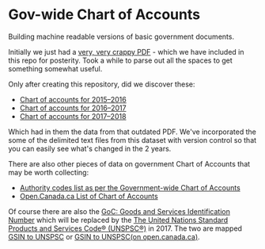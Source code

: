 # Gov-wide Chart of Accounts
Building machine readable versions of basic government documents.

Initially we just had a [very, very crappy PDF](https://www.tpsgc-pwgsc.gc.ca/recgen/pceaf-gwcoa/1516/fichiers-files/7-2-eng.pdf) - which we have included in this repo for posterity. Took a while to parse out all the spaces to get something somewhat useful.  

Only after creating this repository, did we discover these:

- [Chart of accounts for 2015–2016](https://www.tpsgc-pwgsc.gc.ca/recgen/pceaf-gwcoa/1516/tdm-toc-eng.html)
- [Chart of accounts for 2016–2017](https://www.tpsgc-pwgsc.gc.ca/recgen/pceaf-gwcoa/1617/tdm-toc-eng.html)
- [Chart of accounts for 2017–2018](https://www.tpsgc-pwgsc.gc.ca/recgen/pceaf-gwcoa/1718/tdm-toc-eng.html)

Which had in them the data from that outdated PDF.  We've incorporated the some of the delimited text files from this dataset with version control so that you can easily see what's changed in the 2 years.  

There are also other pieces of data on government Chart of Accounts that may be worth collecting:
- [Authority codes list as per the Government-wide Chart of Accounts](http://open.canada.ca/data/en/dataset/e338ea7c-33b9-4fa1-bb30-f11afccff3ad)
- [Open.Canada.ca List of Chart of Accounts](http://open.canada.ca/data/en/dataset?keywords=Government-wide+Chart+of+Accounts)

Of course there are also the [GoC: Goods and Services Identification Number](https://buyandsell.gc.ca/procurement-data/goods-and-services-identification-number) which will be replaced by the [The United Nations Standard Products and Services Code® (UNSPSC®)](https://www.unspsc.org/) in 2017. The two are mapped [GSIN to UNSPSC](https://buyandsell.gc.ca/procurement-data/unspsc/download-unspsc) or [GSIN to UNSPSC(on open.canada.ca)](http://open.canada.ca/data/en/dataset/588eab5b-7b16-4a26-b996-23b955965ffa).
